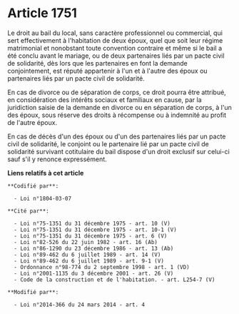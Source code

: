 # Article 1751

Le droit au bail du local, sans caractère professionnel ou commercial, qui sert effectivement à l'habitation de deux époux,
quel que soit leur régime matrimonial et nonobstant toute convention contraire et même si le bail a été conclu avant le
mariage, ou de deux partenaires liés par un pacte civil de solidarité, dès lors que les partenaires en font la demande
conjointement, est réputé appartenir à l'un et à l'autre des époux ou partenaires liés par un pacte civil de solidarité. 

En cas de divorce ou de séparation de corps, ce droit pourra être attribué, en considération des intérêts sociaux et
familiaux en cause, par la juridiction saisie de la demande en divorce ou en séparation de corps, à l'un des époux, sous
réserve des droits à récompense ou à indemnité au profit de l'autre époux.

En cas de décès d'un des époux ou d'un des partenaires liés par un pacte civil de solidarité, le conjoint ou le partenaire
lié par un pacte civil de solidarité survivant cotitulaire du bail dispose d'un droit exclusif sur celui-ci sauf s'il y
renonce expressément.

**Liens relatifs à cet article**

	**Codifié par**:

	  - Loi n°1804-03-07

	**Cité par**:

	  - Loi n°75-1351 du 31 décembre 1975 - art. 10 (V)
	  - Loi n°75-1351 du 31 décembre 1975 - art. 10-1 (V)
	  - Loi n°75-1351 du 31 décembre 1975 - art. 6 (V)
	  - Loi n°82-526 du 22 juin 1982 - art. 16 (Ab)
	  - Loi n°86-1290 du 23 décembre 1986 - art. 13 (Ab)
	  - Loi n°89-462 du 6 juillet 1989 - art. 14 (V)
	  - Loi n°89-462 du 6 juillet 1989 - art. 9-1 (V)
	  - Ordonnance n°98-774 du 2 septembre 1998 - art. 1 (VD)
	  - Loi n°2001-1135 du 3 décembre 2001 - art. 26 (V)
	  - Code de la construction et de l'habitation. - art. L254-7 (V)

	**Modifié par**:

	  - Loi n°2014-366 du 24 mars 2014 - art. 4
